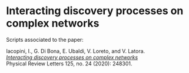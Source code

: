 # Interacting discovery processes on complex networks

Scripts associated to the paper:

Iacopini, I., G. Di Bona, E. Ubaldi, V. Loreto, and V. Latora.\
[*Interacting discovery processes on complex networks*](https://journals.aps.org/prl/abstract/10.1103/PhysRevLett.125.248301)\
Physical Review Letters 125, no. 24 (2020): 248301.
